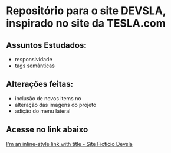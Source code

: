 # Repositório para o site DEVSLA, inspirado no site da TESLA.com

## Assuntos Estudados:
* responsividade
* tags semânticas

## Alterações feitas:
* inclusão de novos items no <main></main>
* alteração das imagens do projeto
* adição do menu lateral
## Acesse no link abaixo

[I'm an inline-style link with title - Site Fictício Devsla](https://www.site.alissonescorcio.life/b7web-devsla/index.html "Site Fictício Devsla")
